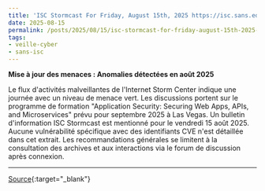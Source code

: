 ```yaml
---
title: 'ISC Stormcast For Friday, August 15th, 2025 https://isc.sans.edu/podcastdetail/9572, (Fri, Aug 15th)'
date: 2025-08-15
permalink: /posts/2025/08/15/isc-stormcast-for-friday-august-15th-2025-httpsiscsansedupodcastdetail9572-fri-aug-15th/
tags:
- veille-cyber
- sans-isc
---
```

**Mise à jour des menaces : Anomalies détectées en août 2025**

Le flux d'activités malveillantes de l'Internet Storm Center indique une journée avec un niveau de menace vert. Les discussions portent sur le programme de formation "Application Security: Securing Web Apps, APIs, and Microservices" prévu pour septembre 2025 à Las Vegas. Un bulletin d'information ISC Stormcast est mentionné pour le vendredi 15 août 2025. Aucune vulnérabilité spécifique avec des identifiants CVE n'est détaillée dans cet extrait. Les recommandations générales se limitent à la consultation des archives et aux interactions via le forum de discussion après connexion.

---
[Source](https://isc.sans.edu/diary/rss/32204){:target="_blank"}
